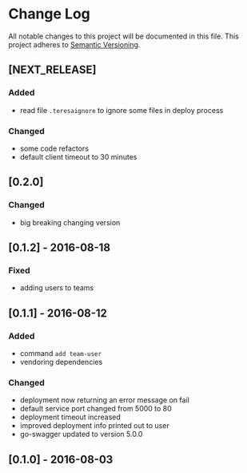 # Change Log
All notable changes to this project will be documented in this file.
This project adheres to [Semantic Versioning](http://semver.org/).

## [NEXT_RELEASE]
### Added
- read file `.teresaignore` to ignore some files in deploy process

### Changed
- some code refactors
- default client timeout to 30 minutes

## [0.2.0]
### Changed
- big breaking changing version

## [0.1.2] - 2016-08-18
### Fixed
- adding users to teams

## [0.1.1] - 2016-08-12
### Added
- command `add team-user`
- vendoring dependencies

### Changed
- deployment now returning an error message on fail
- default service port changed from 5000 to 80
- deployment timeout increased
- improved deployment info printed out to user
- go-swagger updated to version 5.0.0

## [0.1.0] - 2016-08-03
